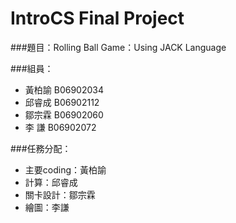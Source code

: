 # IntroCS Final Project

###題目：Rolling Ball Game：Using JACK Language

###組員：

* 黃柏諭 B06902034
* 邱睿成 B06902112
* 鄒宗霖 B06902060
* 李    謙 B06902072

###任務分配：
* 主要coding：黃柏諭
* 計算：邱睿成
* 關卡設計：鄒宗霖
* 繪圖：李謙

